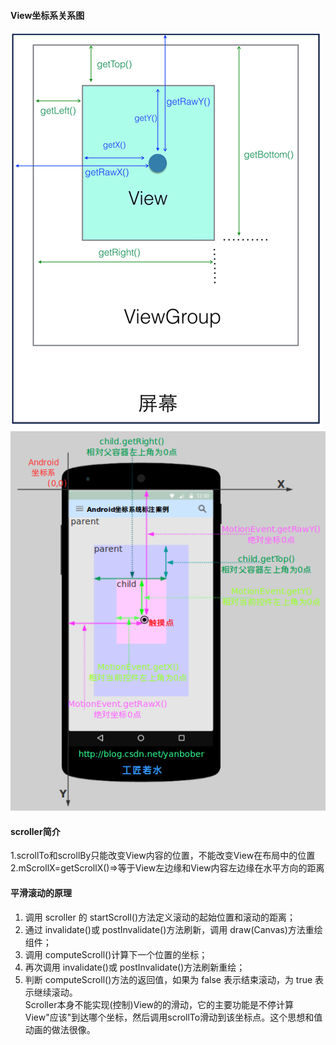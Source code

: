 #### View坐标系关系图
![](https://github.com/xandone/yLayoutSample/blob/master/app/src/main/java/com/app/xandone/ylayoutsample/scroller/20160221170553904.jpg)
![](https://github.com/xandone/yLayoutSample/blob/master/app/src/main/java/com/app/xandone/ylayoutsample/scroller/20160104113905961.jpg)

#### scroller简介
1.scrollTo和scrollBy只能改变View内容的位置，不能改变View在布局中的位置</br>
2.mScrollX=getScrollX()=>等于View左边缘和View内容左边缘在水平方向的距离</br>

#### 平滑滚动的原理
1) 调用 scroller 的 startScroll()方法定义滚动的起始位置和滚动的距离；</br>
2) 通过 invalidate()或 postInvalidate()方法刷新，调用 draw(Canvas)方法重绘组件；</br>
3) 调用 computeScroll()计算下一个位置的坐标；</br>
4) 再次调用 invalidate()或 postInvalidate()方法刷新重绘；</br>
5) 判断 computeScroll()方法的返回值，如果为 false 表示结束滚动，为 true 表示继续滚动。</br>
Scroller本身不能实现(控制)View的的滑动，它的主要功能是不停计算View"应该"到达哪个坐标，然后调用scrollTo滑动到该坐标点。这个思想和值动画的做法很像。
